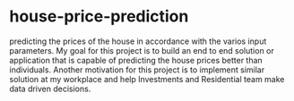 # house-price-prediction
predicting the prices of the house in accordance with the varios input parameters.
My goal for this project is to build an end to end solution or application that is capable of predicting the house prices better than individuals. Another motivation for this project is to implement similar solution at my workplace and help Investments and Residential team make data driven decisions.
